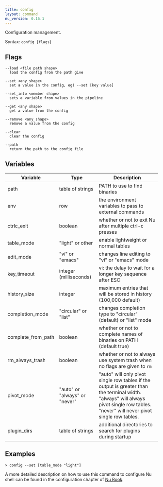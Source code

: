 ```yaml
---
title: config
layout: command
nu_version: 0.16.1
---
```


Configuration management.

Syntax: `config {flags}`

## Flags

    --load <file path shape>
      load the config from the path give

    --set <any shape>
      set a value in the config, eg) --set [key value]

    --set_into <member shape>
      sets a variable from values in the pipeline

    --get <any shape>
      get a value from the config

    --remove <any shape>
      remove a value from the config

    --clear
      clear the config

    --path
      return the path to the config file

## Variables

| Variable           | Type                   | Description                                                               |
| ------------------ | ---------------------- | ------------------------------------------------------------------------- |
| path               | table of strings       | PATH to use to find binaries                                              |
| env                | row                    | the environment variables to pass to external commands                    |
| ctrlc_exit         | boolean                | whether or not to exit Nu after multiple ctrl-c presses                   |
| table_mode         | "light" or other       | enable lightweight or normal tables                                       |
| edit_mode          | "vi" or "emacs"        | changes line editing to "vi" or "emacs" mode                              |
| key_timeout        | integer (milliseconds) | vi: the delay to wait for a longer key sequence after ESC                 |
| history_size       | integer                | maximum entries that will be stored in history (100,000 default)          |
| completion_mode    | "circular" or "list"   | changes completion type to "circular" (default) or "list" mode            |
| complete_from_path | boolean                | whether or not to complete names of binaries on PATH (default true)       |
| rm_always_trash    | boolean                | whether or not to always use system trash when no flags are given to `rm` |
| pivot_mode         | "auto" or "always" or "never"                | "auto" will only pivot single row tables if the output is greater than the terminal width. "always" will always pivot single row tables. "never" will never pivot single row tables.            |
| plugin_dirs        | table of strings       | additional directories to search for plugins during startup               |

## Examples

```shell
> config --set [table_mode "light"]
```

A more detailed description on how to use this command to configure Nu shell can be found in the configuration chapter of [Nu Book](https://www.nushell.sh/book/en/configuration.html).
